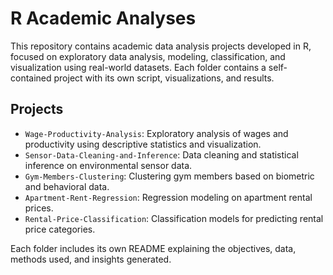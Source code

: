 # R Academic Analyses

This repository contains academic data analysis projects developed in R, focused on exploratory data analysis, modeling, classification, and visualization using real-world datasets. Each folder contains a self-contained project with its own script, visualizations, and results.

## Projects

- `Wage-Productivity-Analysis`: Exploratory analysis of wages and productivity using descriptive statistics and visualization.
- `Sensor-Data-Cleaning-and-Inference`: Data cleaning and statistical inference on environmental sensor data.
- `Gym-Members-Clustering`: Clustering gym members based on biometric and behavioral data.
- `Apartment-Rent-Regression`: Regression modeling on apartment rental prices.
- `Rental-Price-Classification`: Classification models for predicting rental price categories.

Each folder includes its own README explaining the objectives, data, methods used, and insights generated.

